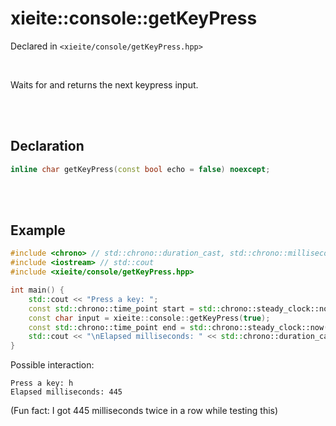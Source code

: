 # xieite::console::getKeyPress
Declared in `<xieite/console/getKeyPress.hpp>`

<br/>

Waits for and returns the next keypress input.

<br/><br/>

## Declaration
```cpp
inline char getKeyPress(const bool echo = false) noexcept;
```

<br/><br/>

## Example
```cpp
#include <chrono> // std::chrono::duration_cast, std::chrono::milliseconds, std::chrono::steady_clock, std::chrono::time_point
#include <iostream> // std::cout
#include <xieite/console/getKeyPress.hpp>

int main() {
	std::cout << "Press a key: ";
	const std::chrono::time_point start = std::chrono::steady_clock::now();
	const char input = xieite::console::getKeyPress(true);
	const std::chrono::time_point end = std::chrono::steady_clock::now();
	std::cout << "\nElapsed milliseconds: " << std::chrono::duration_cast<std::chrono::milliseconds>(start - end).count() << '\n';
}
```
Possible interaction:
```
Press a key: h
Elapsed milliseconds: 445
```
(Fun fact: I got 445 milliseconds twice in a row while testing this)
